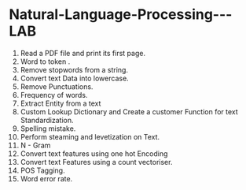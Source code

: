 # Natural-Language-Processing---LAB
1. Read a PDF file and print its first page.
2. Word to token .
3. Remove stopwords from a string.
4. Convert text Data into lowercase.
5. Remove Punctuations.
6. Frequency of words.
7. Extract Entity from a text
8. Custom Lookup Dictionary and Create a customer Function for text Standardization.
9. Spelling mistake.
10. Perform steaming and levetization on Text.
11. N - Gram
12. Convert text features using one hot Encoding
13. Convert text Features using a count vectoriser.
14. POS Tagging.
15. Word error rate.
